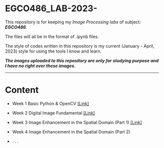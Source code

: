 # EGCO486_LAB-2023-

This repository is for keeping my *Image Processing labs* of subject: ***EGCO486***.

The files will all be in the format of .ipynb files.

The style of codes written in this repository is my current (January - April, 2023) style for using the tools I know and learn.

***The images uploaded to this repository are only for studying purpose and I have no right over these images.***

---

# Content

- Week 1 Basic Python & OpenCV 
[[Link]](https://github.com/chavakan209/EGCO486_LAB-2023-/tree/main/Week%201%20Basic%20Python%20%26%20OpenCV)

- Week 2 Digital Image Fundamental 
[[Link]](https://github.com/chavakan209/EGCO486_LAB-2023-/tree/main/Week%202%20Digital%20Image%20Fundamental)

- Week 3 Image Enhancement in the Spatial Domain (Part 1) 
[[Link]](https://github.com/chavakan209/EGCO486_LAB-2023-/tree/main/Week%203%20Image%20Enhancement%20in%20the%20Spatial%20Domain%20(Part%201))

- Week 4 Image Enhancement in the Spatial Domain (Part 2)

- . . .
